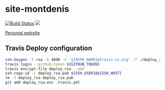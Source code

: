 # site-montdenis

[![Build Status](https://travis-ci.org/ViBiOh/site-montdenis.svg?branch=master)](https://travis-ci.org/ViBiOh/site-montdenis) [![](https://badge.imagelayers.io/vibioh/site-montdenis:latest.svg)](https://imagelayers.io/?images=vibioh/site-montdenis:latest 'Get your own badge on imagelayers.io')

[Personal website](https://pension-montdenis.fr)

## Travis Deploy configuration

```bash
ssh-keygen -t rsa -b 4096 -C '${REPO_NAME}@travis-ci.org' -f ./deploy_rsa
travis login --github-token ${GITHUB_TOKEN}
travis encrypt-file deploy_rsa --add
ssh-copy-id -i deploy_rsa.pub ${SSH_USER}@${SSH_HOST}
rm -f deploy_rsa deploy_rsa.pub
git add deploy_rsa.enc .travis.yml
```
